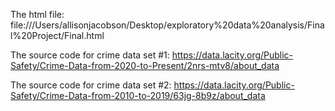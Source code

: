 The html file:
file:///Users/allisonjacobson/Desktop/exploratory%20data%20analysis/Final%20Project/Final.html

The source code for crime data set #1:
https://data.lacity.org/Public-Safety/Crime-Data-from-2020-to-Present/2nrs-mtv8/about_data

The source code for crime data set #2:
https://data.lacity.org/Public-Safety/Crime-Data-from-2010-to-2019/63jg-8b9z/about_data
